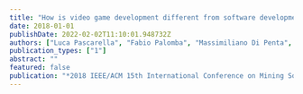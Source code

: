 ```yaml
---
title: "How is video game development different from software development in open source?"
date: 2018-01-01
publishDate: 2022-02-02T11:10:01.948732Z
authors: ["Luca Pascarella", "Fabio Palomba", "Massimiliano Di Penta", "Alberto Bacchelli"]
publication_types: ["1"]
abstract: ""
featured: false
publication: "*2018 IEEE/ACM 15th International Conference on Mining Software Repositories (MSR)*"
---
```


